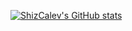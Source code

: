 [![ShizCalev's GitHub stats](https://github-readme-stats.vercel.app/api?username=ShizCaleva&show_icons=true&theme=dark)](https://github.com/anuraghazra/github-readme-stats)

<!--
**ShizCalev/shizcalev** is a ✨ _special_ ✨ repository because its `README.md` (this file) appears on your GitHub profile.

Here are some ideas to get you started:

- 🔭 I’m currently working on ...
- 🌱 I’m currently learning ...
- 👯 I’m looking to collaborate on ...
- 🤔 I’m looking for help with ...
- 💬 Ask me about ...
- 📫 How to reach me: ...
- 😄 Pronouns: ...
- ⚡ Fun fact: ...
-->
